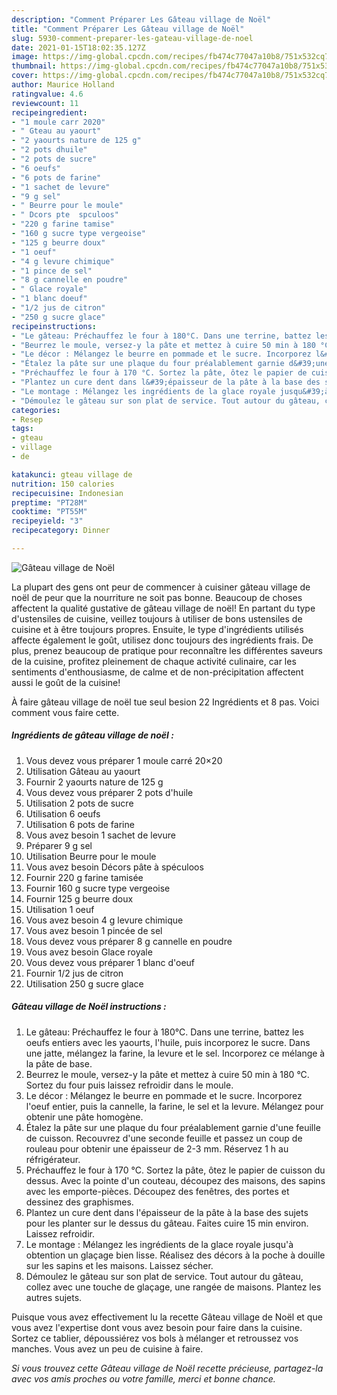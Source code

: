 ```yaml
---
description: "Comment Préparer Les Gâteau village de Noël"
title: "Comment Préparer Les Gâteau village de Noël"
slug: 5930-comment-preparer-les-gateau-village-de-noel
date: 2021-01-15T18:02:35.127Z
image: https://img-global.cpcdn.com/recipes/fb474c77047a10b8/751x532cq70/gateau-village-de-noel-photo-principale-de-la-recette.jpg
thumbnail: https://img-global.cpcdn.com/recipes/fb474c77047a10b8/751x532cq70/gateau-village-de-noel-photo-principale-de-la-recette.jpg
cover: https://img-global.cpcdn.com/recipes/fb474c77047a10b8/751x532cq70/gateau-village-de-noel-photo-principale-de-la-recette.jpg
author: Maurice Holland
ratingvalue: 4.6
reviewcount: 11
recipeingredient:
- "1 moule carr 2020"
- " Gteau au yaourt"
- "2 yaourts nature de 125 g"
- "2 pots dhuile"
- "2 pots de sucre"
- "6 oeufs"
- "6 pots de farine"
- "1 sachet de levure"
- "9 g sel"
- " Beurre pour le moule"
- " Dcors pte  spculoos"
- "220 g farine tamise"
- "160 g sucre type vergeoise"
- "125 g beurre doux"
- "1 oeuf"
- "4 g levure chimique"
- "1 pince de sel"
- "8 g cannelle en poudre"
- " Glace royale"
- "1 blanc doeuf"
- "1/2 jus de citron"
- "250 g sucre glace"
recipeinstructions:
- "Le gâteau: Préchauffez le four à 180°C. Dans une terrine, battez les oeufs entiers avec les yaourts, l&#39;huile, puis incorporez le sucre. Dans une jatte, mélangez la farine, la levure et le sel. Incorporez ce mélange à la pâte de base."
- "Beurrez le moule, versez-y la pâte et mettez à cuire 50 min à 180 °C. Sortez du four puis laissez refroidir dans le moule."
- "Le décor : Mélangez le beurre en pommade et le sucre. Incorporez l&#39;oeuf entier, puis la cannelle, la farine, le sel et la levure. Mélangez pour obtenir une pâte homogène."
- "Étalez la pâte sur une plaque du four préalablement garnie d&#39;une feuille de cuisson. Recouvrez d&#39;une seconde feuille et passez un coup de rouleau pour obtenir une épaisseur de 2-3 mm. Réservez 1 h au réfrigérateur."
- "Préchauffez le four à 170 °C. Sortez la pâte, ôtez le papier de cuisson du dessus. Avec la pointe d&#39;un couteau, découpez des maisons, des sapins avec les emporte-pièces. Découpez des fenêtres, des portes et dessinez des graphismes."
- "Plantez un cure dent dans l&#39;épaisseur de la pâte à la base des sujets pour les planter sur le dessus du gâteau. Faites cuire 15 min environ. Laissez refroidir."
- "Le montage : Mélangez les ingrédients de la glace royale jusqu&#39;à obtention un glaçage bien lisse. Réalisez des décors à la poche à douille sur les sapins et les maisons. Laissez sécher."
- "Démoulez le gâteau sur son plat de service. Tout autour du gâteau, collez avec une touche de glaçage, une rangée de maisons. Plantez les autres sujets."
categories:
- Resep
tags:
- gteau
- village
- de

katakunci: gteau village de 
nutrition: 150 calories
recipecuisine: Indonesian
preptime: "PT28M"
cooktime: "PT55M"
recipeyield: "3"
recipecategory: Dinner

---
```



![Gâteau village de Noël](https://img-global.cpcdn.com/recipes/fb474c77047a10b8/751x532cq70/gateau-village-de-noel-photo-principale-de-la-recette.jpg)

La plupart des gens ont peur de commencer à cuisiner gâteau village de noël de peur que la nourriture ne soit pas bonne. Beaucoup de choses affectent la qualité gustative de gâteau village de noël! En partant du type d'ustensiles de cuisine, veillez toujours à utiliser de bons ustensiles de cuisine et à être toujours propres. Ensuite, le type d'ingrédients utilisés affecte également le goût, utilisez donc toujours des ingrédients frais. De plus, prenez beaucoup de pratique pour reconnaître les différentes saveurs de la cuisine, profitez pleinement de chaque activité culinaire, car les sentiments d'enthousiasme, de calme et de non-précipitation affectent aussi le goût de la cuisine!

<!--inarticleads1-->

À faire gâteau village de noël tue seul besion 22 Ingrédients et 8 pas. Voici comment vous faire cette.

##### Ingrédients de gâteau village de noël :

1. Vous devez vous préparer 1 moule carré 20×20
1. Utilisation  Gâteau au yaourt
1. Fournir 2 yaourts nature de 125 g
1. Vous devez vous préparer 2 pots d&#39;huile
1. Utilisation 2 pots de sucre
1. Utilisation 6 oeufs
1. Utilisation 6 pots de farine
1. Vous avez besoin 1 sachet de levure
1. Préparer 9 g sel
1. Utilisation  Beurre pour le moule
1. Vous avez besoin  Décors pâte à spéculoos
1. Fournir 220 g farine tamisée
1. Fournir 160 g sucre type vergeoise
1. Fournir 125 g beurre doux
1. Utilisation 1 oeuf
1. Vous avez besoin 4 g levure chimique
1. Vous avez besoin 1 pincée de sel
1. Vous devez vous préparer 8 g cannelle en poudre
1. Vous avez besoin  Glace royale
1. Vous devez vous préparer 1 blanc d&#39;oeuf
1. Fournir 1/2 jus de citron
1. Utilisation 250 g sucre glace




<!--inarticleads2-->

##### Gâteau village de Noël instructions :

1. Le gâteau: Préchauffez le four à 180°C. Dans une terrine, battez les oeufs entiers avec les yaourts, l&#39;huile, puis incorporez le sucre. Dans une jatte, mélangez la farine, la levure et le sel. Incorporez ce mélange à la pâte de base.
1. Beurrez le moule, versez-y la pâte et mettez à cuire 50 min à 180 °C. Sortez du four puis laissez refroidir dans le moule.
1. Le décor : Mélangez le beurre en pommade et le sucre. Incorporez l&#39;oeuf entier, puis la cannelle, la farine, le sel et la levure. Mélangez pour obtenir une pâte homogène.
1. Étalez la pâte sur une plaque du four préalablement garnie d&#39;une feuille de cuisson. Recouvrez d&#39;une seconde feuille et passez un coup de rouleau pour obtenir une épaisseur de 2-3 mm. Réservez 1 h au réfrigérateur.
1. Préchauffez le four à 170 °C. Sortez la pâte, ôtez le papier de cuisson du dessus. Avec la pointe d&#39;un couteau, découpez des maisons, des sapins avec les emporte-pièces. Découpez des fenêtres, des portes et dessinez des graphismes.
1. Plantez un cure dent dans l&#39;épaisseur de la pâte à la base des sujets pour les planter sur le dessus du gâteau. Faites cuire 15 min environ. Laissez refroidir.
1. Le montage : Mélangez les ingrédients de la glace royale jusqu&#39;à obtention un glaçage bien lisse. Réalisez des décors à la poche à douille sur les sapins et les maisons. Laissez sécher.
1. Démoulez le gâteau sur son plat de service. Tout autour du gâteau, collez avec une touche de glaçage, une rangée de maisons. Plantez les autres sujets.




<!--inarticleads1-->

<p>
Puisque vous avez effectivement lu la recette Gâteau village de Noël et que vous avez l'expertise dont vous avez besoin pour faire dans la cuisine. Sortez ce tablier, dépoussiérez vos bols à mélanger et retroussez vos manches. Vous avez un peu de cuisine à faire.
</p>

<p>
<i>Si vous trouvez cette Gâteau village de Noël recette précieuse, partagez-la avec vos amis proches ou votre famille, merci et bonne chance.</i>
</p>
